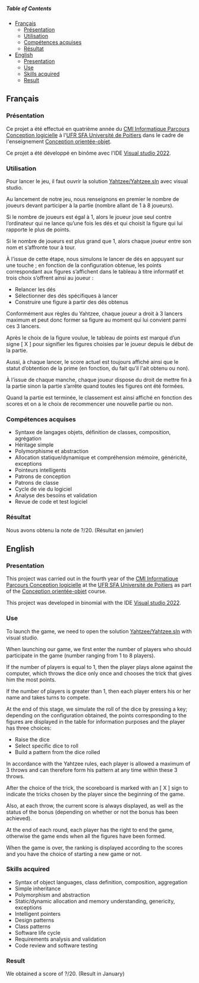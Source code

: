 ##### Table of Contents
* [Français](#fr)
  * [Présentation](#fr_pr)
  * [Utilisation](#fr_ut)
  * [Compétences acquises](#fr_cp)
  * [Résultat](#fr_rs)
* [English](#en)
  * [Presentation](#en_pr)
  * [Use](#en_u)
  * [Skills acquired](#en_sk)
  * [Result](#en_rs)

<a name="fr"/>

## Français

<a name="fr_pr"/>

### Présentation

Ce projet a été effectué en quatrième année du [CMI Informatique Parcours Conception logicielle](http://formations.univ-poitiers.fr/fr/index/autre-diplome-niveau-master-AM/autre-diplome-niveau-master-AM/cmi-informatique-JD2XQGVY.html) à l'[UFR SFA Université de Poitiers](https://sfa.univ-poitiers.fr/) dans le cadre de l'enseignement [Conception orientée-objet](https://formations.univ-poitiers.fr/fr/index/autre-diplome-niveau-master-AM/autre-diplome-niveau-master-AM/cmi-informatique-JD2XQGVY/cmi-parcours-conception-logicielle-K56KZ5KL/specialite-s7-JPEIFH2K/conception-orientee-objet-JC4UUO13.html).

Ce projet a été développé en binôme avec l'IDE [Visual studio 2022](https://visualstudio.microsoft.com/fr/vs/).

<a name="fr_ut"/>

### Utilisation

Pour lancer le jeu, il faut ouvrir la solution [Yahtzee/Yahtzee.sln](https://github.com/SauzeauYannis/CPP-Project/blob/main/Yahtzee/Yahtzee.sln) avec visual studio.

Au lancement de notre jeu, nous renseignons en premier le nombre de joueurs devant participer à la partie (nombre allant de 1 à 8 joueurs).

Si le nombre de joueurs est égal à 1, alors le joueur joue seul contre l’ordinateur qui ne lance qu’une fois les dés et qui choisit la figure qui lui rapporte le plus de points.

Si le nombre de joueurs est plus grand que 1, alors chaque joueur entre son nom et s’affronte tour à tour.

À l’issue de cette étape, nous simulons le lancer de dés en appuyant sur une touche ; en fonction de la configuration obtenue, les points correspondant aux figures s’affichent dans le tableau à titre informatif et trois choix s’offrent ainsi au joueur :

* Relancer les dés
* Sélectionner des dés spécifiques à lancer
* Construire une figure à partir des dés obtenus

Conformément aux règles du Yahtzee, chaque joueur a droit à 3 lancers maximum et peut donc former sa figure au moment qui lui convient parmi ces 3 lancers.

Après le choix de la figure voulue, le tableau de points est marqué d’un signe [ X ] pour signifier les figures choisies par le joueur depuis le début de la partie.

Aussi, à chaque lancer, le score actuel est toujours affiché ainsi que le statut d’obtention de la prime (en fonction, du fait qu’il l'ait obtenu ou non).

À l’issue de chaque manche, chaque joueur dispose du droit de mettre fin à la partie sinon la partie s’arrête quand toutes les figures ont été formées.

Quand la partie est terminée, le classement est ainsi affiché en fonction des scores et on a le choix de recommencer une nouvelle partie ou non.

<a name="fr_cp"/>

### Compétences acquises

* Syntaxe de langages objets, définition de classes, composition, agrégation
* Héritage simple
* Polymorphisme et abstraction
* Allocation statique/dynamique et compréhension mémoire, généricité, exceptions
* Pointeurs intelligents
* Patrons de conception
* Patrons de classe
* Cycle de vie du logiciel
* Analyse des besoins et validation
* Revue de code et test logiciel

<a name="fr_rs"/>

### Résultat

Nous avons obtenu la note de ?/20. (Résultat en janvier)

<a name="en"/>

## English

<a name="en_pr"/>

### Presentation

This project was carried out in the fourth year of the [CMI Informatique Parcours Conception logicielle](http://formations.univ-poitiers.fr/fr/index/autre-diplome-niveau-master-AM/autre-diplome-niveau-master-AM/cmi-informatique-JD2XQGVY.html) at the [UFR SFA Université de Poitiers](https://sfa.univ-poitiers.fr/) as part of the [Conception orientée-objet](https://formations.univ-poitiers.fr/fr/index/autre-diplome-niveau-master-AM/autre-diplome-niveau-master-AM/cmi-informatique-JD2XQGVY/cmi-parcours-conception-logicielle-K56KZ5KL/specialite-s7-JPEIFH2K/conception-orientee-objet-JC4UUO13.html) course.

This project was developed in binomial with the IDE [Visual studio 2022](https://visualstudio.microsoft.com/fr/vs/).

<a name="en_u"/>

### Use

To launch the game, we need to open the solution [Yahtzee/Yahtzee.sln](https://github.com/SauzeauYannis/CPP-Project/blob/main/Yahtzee/Yahtzee.sln) with visual studio.

When launching our game, we first enter the number of players who should participate in the game (number ranging from 1 to 8 players).

If the number of players is equal to 1, then the player plays alone against the computer, which throws the dice only once and chooses the trick that gives him the most points.

If the number of players is greater than 1, then each player enters his or her name and takes turns to compete.

At the end of this stage, we simulate the roll of the dice by pressing a key; depending on the configuration obtained, the points corresponding to the figures are displayed in the table for information purposes and the player has three choices:

* Raise the dice
* Select specific dice to roll
* Build a pattern from the dice rolled

In accordance with the Yahtzee rules, each player is allowed a maximum of 3 throws and can therefore form his pattern at any time within these 3 throws.

After the choice of the trick, the scoreboard is marked with an [ X ] sign to indicate the tricks chosen by the player since the beginning of the game.

Also, at each throw, the current score is always displayed, as well as the status of the bonus (depending on whether or not the bonus has been achieved).

At the end of each round, each player has the right to end the game, otherwise the game ends when all the figures have been formed.

When the game is over, the ranking is displayed according to the scores and you have the choice of starting a new game or not.

<a name="en_sk"/>

### Skills acquired

* Syntax of object languages, class definition, composition, aggregation
* Simple inheritance
* Polymorphism and abstraction
* Static/dynamic allocation and memory understanding, genericity, exceptions
* Intelligent pointers
* Design patterns
* Class patterns
* Software life cycle
* Requirements analysis and validation
* Code review and software testing
  
<a name="en_rs"/>

### Result

We obtained a score of ?/20. (Result in January)
